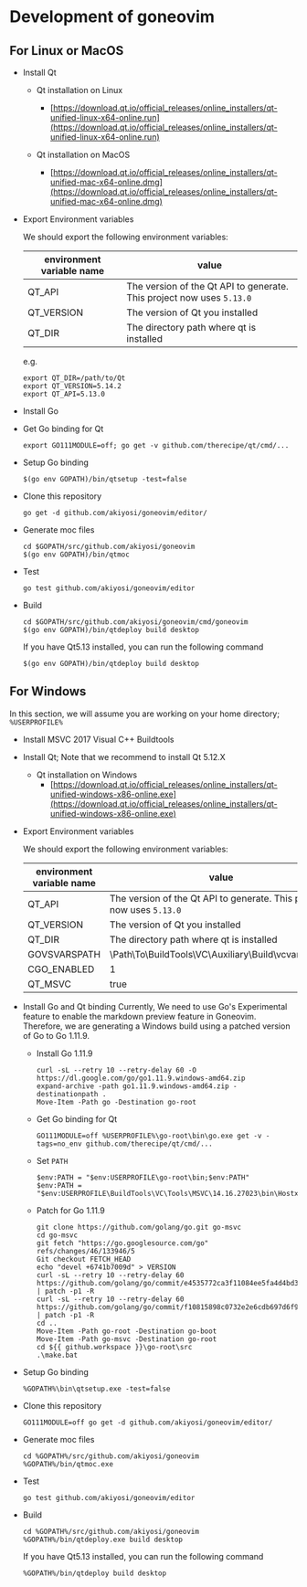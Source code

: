 Development of goneovim
=======================

## For Linux or MacOS
  * Install Qt
  
    - Qt installation on Linux
      - [https://download.qt.io/official_releases/online_installers/qt-unified-linux-x64-online.run](https://download.qt.io/official_releases/online_installers/qt-unified-linux-x64-online.run)
  
    - Qt installation on MacOS
      - [https://download.qt.io/official_releases/online_installers/qt-unified-mac-x64-online.dmg](https://download.qt.io/official_releases/online_installers/qt-unified-mac-x64-online.dmg)
  

  * Export Environment variables
  
    We should export the following environment variables:
    
    
    | environment variable name | value |
    | ------------- | ----- |
    | QT_API        | The version of the Qt API to generate. This project now uses `5.13.0` |
    | QT_VERSION    | The version of Qt you installed |
    | QT_DIR        | The directory path where qt is installed |

    e.g.
    
    ```
    export QT_DIR=/path/to/Qt
    export QT_VERSION=5.14.2
    export QT_API=5.13.0
    ```

  * Install Go

  * Get Go binding for Qt

    ```
    export GO111MODULE=off; go get -v github.com/therecipe/qt/cmd/...
    ```

  * Setup Go binding

    ```
    $(go env GOPATH)/bin/qtsetup -test=false
    ```

  * Clone this repository

    ```
    go get -d github.com/akiyosi/goneovim/editor/
    ```

  * Generate moc files

    ```
	cd $GOPATH/src/github.com/akiyosi/goneovim
    $(go env GOPATH)/bin/qtmoc
    ```

  * Test
    
    ```
    go test github.com/akiyosi/goneovim/editor

    ```

  * Build

    ```
	cd $GOPATH/src/github.com/akiyosi/goneovim/cmd/goneovim
    $(go env GOPATH)/bin/qtdeploy build desktop
    ```

    If you have Qt5.13 installed, you can run the following command

    ```
    $(go env GOPATH)/bin/qtdeploy build desktop
    ```


## For Windows

  In this section, we will assume you are working on your home directory; `%USERPROFILE%`

  * Install MSVC 2017 Visual C++ Buildtools

  * Install Qt; Note that we recommend to install Qt 5.12.X
  
    - Qt installation on Windows
      - [https://download.qt.io/official_releases/online_installers/qt-unified-windows-x86-online.exe](https://download.qt.io/official_releases/online_installers/qt-unified-windows-x86-online.exe)


  * Export Environment variables
  
    We should export the following environment variables:

    | environment variable name | value |
    | -----------------| ----- |
    | QT_API           | The version of the Qt API to generate. This project now uses `5.13.0` |
    | QT_VERSION       | The version of Qt you installed |
    | QT_DIR           | The directory path where qt is installed |
    | GOVSVARSPATH     | \Path\To\BuildTools\VC\Auxiliary\Build\vcvars64.bat |
    | CGO_ENABLED      | 1 |
    | QT_MSVC          | true |


  * Install Go and Qt binding
    Currently, We need to use Go's Experimental feature to enable the markdown preview feature in Goneovim.
    Therefore, we are generating a Windows build using a patched version of Go to Go 1.11.9.


    * Install Go 1.11.9

      ```
      curl -sL --retry 10 --retry-delay 60 -O https://dl.google.com/go/go1.11.9.windows-amd64.zip
      expand-archive -path go1.11.9.windows-amd64.zip -destinationpath .
      Move-Item -Path go -Destination go-root
      ```

    * Get Go binding for Qt
  
      ```
      GO111MODULE=off %USERPROFILE%\go-root\bin\go.exe get -v -tags=no_env github.com/therecipe/qt/cmd/...
      ```

    * Set `PATH`
      ```
      $env:PATH = "$env:USERPROFILE\go-root\bin;$env:PATH"
      $env:PATH = "$env:USERPROFILE\BuildTools\VC\Tools\MSVC\14.16.27023\bin\Hostx64\x64;$env:PATH"
      ```

    * Patch for Go 1.11.9

      ```
      git clone https://github.com/golang/go.git go-msvc
      cd go-msvc
      git fetch "https://go.googlesource.com/go" refs/changes/46/133946/5
      Git checkout FETCH_HEAD
      echo "devel +6741b7009d" > VERSION
      curl -sL --retry 10 --retry-delay 60 https://github.com/golang/go/commit/e4535772ca3f11084ee5fa4d4bd3a542e143b80f.patch | patch -p1 -R
      curl -sL --retry 10 --retry-delay 60 https://github.com/golang/go/commit/f10815898c0732e2e6cdb697d6f95f33f8650b4e.patch | patch -p1 -R
	  cd ..
      Move-Item -Path go-root -Destination go-boot
      Move-Item -Path go-msvc -Destination go-root
      cd ${{ github.workspace }}\go-root\src
      .\make.bat
      ```

  * Setup Go binding

    ```
    %GOPATH%\bin\qtsetup.exe -test=false
    ```

  * Clone this repository

    ```
    GO111MODULE=off go get -d github.com/akiyosi/goneovim/editor/
    ```

  * Generate moc files

    ```
	cd %GOPATH%/src/github.com/akiyosi/goneovim
    %GOPATH%/bin/qtmoc.exe
    ```

  * Test
    
    ```
    go test github.com/akiyosi/goneovim/editor

    ```

  * Build

    ```
	cd %GOPATH%/src/github.com/akiyosi/goneovim
    %GOPATH%/bin/qtdeploy.exe build desktop
    ```

    If you have Qt5.13 installed, you can run the following command

    ```
    %GOPATH%/bin/qtdeploy build desktop
    ```

